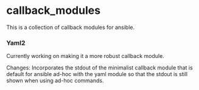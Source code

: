 # callback_modules
This is a collection of callback modules for ansible.

### Yaml2 ### 
Currently working on making it a more robust callback module.

Changes:
Incorporates the stdout of the minimalist callback module that is default for ansible ad-hoc with the yaml module so that the stdout is still shown when using ad-hoc commands.
